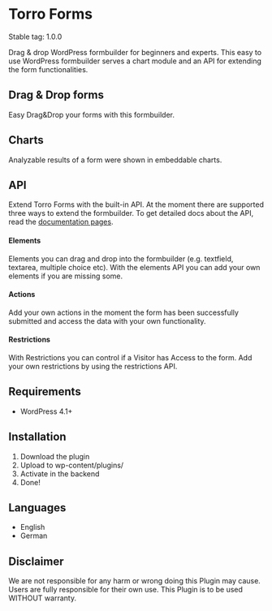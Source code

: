 # Torro Forms

Stable tag: 1.0.0

Drag & drop WordPress formbuilder for beginners and experts. This easy to use WordPress formbuilder serves a chart module and an API for extending the form functionalities.

## Drag & Drop forms
Easy Drag&Drop your forms with this formbuilder.

## Charts
Analyzable results of a form were shown in embeddable charts.

## API

Extend Torro Forms with the built-in API. At the moment there are supported three ways to extend the formbuilder. To get detailed docs about the API, read the [documentation pages](http://docs.awesome-forms.io/api).

#### Elements
Elements you can drag and drop into the formbuilder (e.g. textfield, textarea, multiple choice etc). With the elements API you can add your own elements if you are missing some.

#### Actions
Add your own actions in the moment the form has been successfully submitted and access the data with your own functionality.

#### Restrictions
With Restrictions you can control if a Visitor has Access to the form. Add your own restrictions by using the restrictions API.


## Requirements
- WordPress 4.1+

## Installation
1. Download the plugin
2. Upload to wp-content/plugins/
3. Activate in the backend
4. Done!

## Languages
- English
- German

## Disclaimer

We are not responsible for any harm or wrong doing this Plugin may cause. Users are fully responsible for their own use. This Plugin is to be used WITHOUT warranty.
